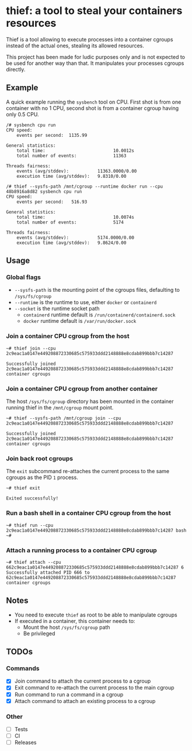 # thief: a tool to steal your containers resources

Thief is a tool allowing to execute processes into a container cgroups instead of the actual ones, stealing its allowed resources.

This project has been made for ludic purposes only and is not expected to be used for another way than that. It manipulates your processes cgroups directly.

## Example

A quick example running the `sysbench` tool on CPU. First shot is from one container with no 1 CPU, second shot is from a container cgroup having only 0.5 CPU.

```
/# sysbench cpu run
CPU speed:
    events per second:  1135.99

General statistics:
    total time:                          10.0012s
    total number of events:              11363

Threads fairness:
    events (avg/stddev):           11363.0000/0.00
    execution time (avg/stddev):   9.8310/0.00

/# thief --sysfs-path /mnt/cgroup --runtime docker run --cpu 48b8916a8d82 sysbench cpu run
CPU speed:
    events per second:   516.93

General statistics:
    total time:                          10.0074s
    total number of events:              5174

Threads fairness:
    events (avg/stddev):           5174.0000/0.00
    execution time (avg/stddev):   9.8624/0.00
```

## Usage

### Global flags

* `--sysfs-path` is the mounting point of the cgroups files, defaulting to `/sys/fs/cgroup`
* `--runtime` is the runtime to use, either `docker` or `containerd`
* `--socket` is the runtime socket path
  * `containerd` runtime default is `/run/containerd/containerd.sock`
  * `docker` runtime default is `/var/run/docker.sock`

### Join a container CPU cgroup from the host

```
~# thief join --cpu 2c9eac1a0147e449208872330685c575933ddd2148888e8cdab899bbb7c14287

Successfully joined 2c9eac1a0147e449208872330685c575933ddd2148888e8cdab899bbb7c14287 container cgroups
```

### Join a container CPU cgroup from another container

The host `/sys/fs/cgroup` directory has been mounted in the container running thief in the `/mnt/cgroup` mount point.

```
~# thief --sysfs-path /mnt/cgroup join --cpu 2c9eac1a0147e449208872330685c575933ddd2148888e8cdab899bbb7c14287

Successfully joined 2c9eac1a0147e449208872330685c575933ddd2148888e8cdab899bbb7c14287 container cgroups
```

### Join back root cgroups

The `exit` subcommand re-attaches the current process to the same cgroups as the PID `1` process.

```
~# thief exit

Exited successfully!
```

### Run a bash shell in a container CPU cgroup from the host

```
~# thief run --cpu 2c9eac1a0147e449208872330685c575933ddd2148888e8cdab899bbb7c14287 bash
~# 
```

### Attach a running process to a container CPU cgroup

```
~# thief attach --cpu 662c9eac1a0147e449208872330685c575933ddd2148888e8cdab899bbb7c14287 6
Successfully attached PID 666 to 62c9eac1a0147e449208872330685c575933ddd2148888e8cdab899bbb7c14287 container cgroups
```

## Notes

* You need to execute `thief` as root to be able to manipulate cgroups
* If executed in a container, this container needs to:
  * Mount the host `/sys/fs/cgroup` path
  * Be privileged

## TODOs

### Commands

- [x] Join command to attach the current process to a cgroup
- [x] Exit command to re-attach the current process to the main cgroup
- [x] Run command to run a command in a cgroup
- [x] Attach command to attach an existing process to a cgroup

### Other

- [ ] Tests
- [ ] CI
- [ ] Releases
